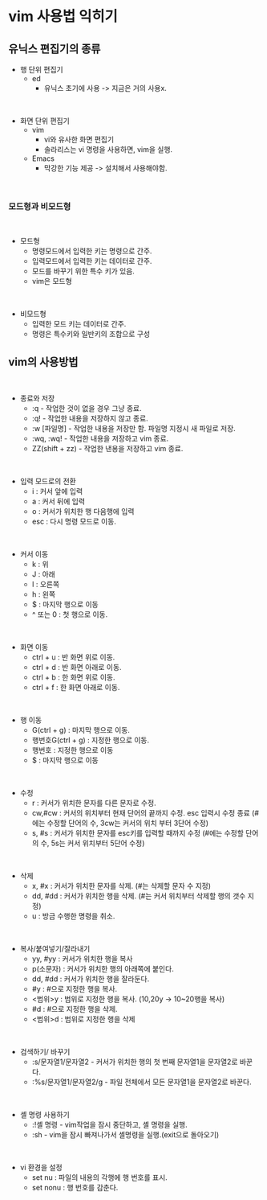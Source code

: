 # vim 사용법 익히기

## 유닉스 편집기의 종류

* 행 단위 편집기
    - ed
        - 유닉스 초기에 사용 -> 지금은 거의 사용x.
<br>

* 화면 단위 편집기
    - vim
        - vi와 유사한 화면 편집기
        - 솔라리스는 vi 명령을 사용하면, vim을 실행.
    - Emacs
        - 막강한 기능 제공 -> 설치해서  사용해야함.

<br>


### 모드형과 비모드형

<br>


* 모드형
    - 명령모드에서 입력한 키는 명령으로 간주.
    - 입력모드에서 입력한 키는 데이터로 간주.
    - 모드를 바꾸기 위한 특수 키가 있음.
    - vim은 모드형

<br>

* 비모드형
    - 입력한 모드 키는 데이터로 간주.
    - 명령은 특수키와 일반키의 조합으로 구성
    
## vim의 사용방법

<br>


* 종료와 저장
    - :q - 작업한 것이 없을 경우 그냥 종료.
    - :q! - 작업한 내용을 저장하지 않고 종료.
    - :w [파일명] - 작업한 내용을 저장만 함. 파일명 지정시 새 파일로 저장.
    - :wq, :wq! - 작업한 내용을 저장하고 vim 종료.
    - ZZ(shift + zz) - 작업한 낸용을 저장하고 vim 종료.

<br>


* 입력 모드로의 전환
    - i : 커서 앞에 입력
    - a : 커서 뒤에 입력
    - o : 커서가 위치한 행 다음행에 입력
    - esc : 다시 명령 모드로 이동.

<br>


* 커서 이동
    - k : 위
    - J : 아래
    - l : 오른쪽
    - h : 왼쪽
    - $ : 마지막 행으로 이동
    - ^ 또는 0 : 첫 행으로 이동.

<br>

* 화면 이동
    - ctrl + u : 반 화면 위로 이동.
    - ctrl + d : 반 화면 아래로 이동.
    - ctrl + b : 한 화면 위로 이동.
    - ctrl + f : 한 화면 아래로 이동.

<br>

* 행 이동
    - G(ctrl + g) : 마지막 행으로 이동.
    - 행번호G(ctrl + g) : 지정한 행으로 이동.
    - 행번호 : 지정한 행으로 이동
    - $ : 마지막 행으로 이동

<br>

* 수정
    - r : 커서가 위치한 문자를 다른 문자로 수정.
    - cw,#cw : 커서의 위치부터 현재 단어의 끝까지 수정. esc 입력시 수정 종료
        (#에는 수정할 단어의 수, 3cw는 커서의 위치 부터 3단어 수정)
    - s, #s : 커서가 위치한 문자를 esc키를 입력할 때까지 수정
        (#에는 수정할 단어의 수, 5s는 커서 위치부터 5단어 수정)

<br>

* 삭제
    - x, #x : 커서가 위치한 문자를 삭제. (#는 삭제할 문자 수 지정)
    - dd, #dd : 커서가 위치한 행을 삭제. (#는 커서 위치부터 삭제할 행의 갯수 지정)
    - u : 방금 수행한 명령을 취소.

<br>

* 복사/붙여넣기/잘라내기
    - yy, #yy : 커서가 위치한 행을 복사
    - p(소문자) : 커서가 위치한 행의 아래쪽에 붙인다.
    - dd, #dd : 커서가 위치한 행을 잘라둔다.
    - #y : #으로 지정한 행을 복사.
    - <범위>y : 범위로 지정한 행을 복사. (10,20y -> 10~20행을 복사)
    - #d : #으로 지정한 행을 삭제.
    - <범위>d : 범위로 지정한 행을 삭제

<br>

* 검색하기/ 바꾸기
    - :s/문자열1/문자열2 - 커서가 위치한 행의 첫 번째 문자열1을 문자열2로 바꾼다.
    - :%s/문자열1/문자열2/g - 파일 전체에서 모든 문자열1을 문자열2로 바꾼다.

<br>

* 셸 명령 사용하기
    - :!셸 명령 - vim작업을 잠시 중단하고, 셸 명령을 실행.
    - :sh - vim을 잠시 빠져나가서 셸명령을 실행.(exit으로 돌아오기)

<br>

* vi 환경을 설정
    - set nu : 파일의 내용의 각행에 행 번호를 표시.
    - set nonu : 행 번호를 감춘다.










